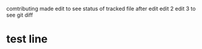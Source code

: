 comtributing
made edit to see status of tracked file after edit
edit 2
edit 3 to see git diff
# test line
